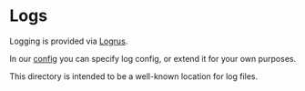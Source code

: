 # Logs

Logging is provided via [Logrus](https://github.com/sirupsen/logrus).

In our [config](../config/dev.toml) you can specify log config, or extend it for your own purposes.

This directory is intended to be a well-known location for log files.